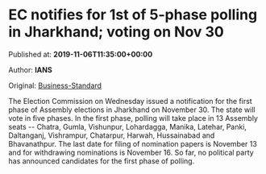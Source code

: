 
# EC notifies for 1st of 5-phase polling in Jharkhand; voting on Nov 30

Published at: **2019-11-06T11:35:00+00:00**

Author: **IANS**

Original: [Business-Standard](https://www.business-standard.com/article/elections/ec-notifies-for-1st-of-5-phase-polling-in-jharkhand-voting-on-nov-30-119110600701_1.html)

The Election Commission on Wednesday issued a notification for the first phase of Assembly elections in Jharkhand on November 30. The state will vote in five phases.
In the first phase, polling will take place in 13 Assembly seats -- Chatra, Gumla, Vishunpur, Lohardagga, Manika, Latehar, Panki, Daltanganj, Vishrampur, Chatarpur, Harwah, Hussainabad and Bhavanathpur.
The last date for filing of nomination papers is November 13 and for withdrawing nominations is November 16.
So far, no political party has announced candidates for the first phase of polling.
